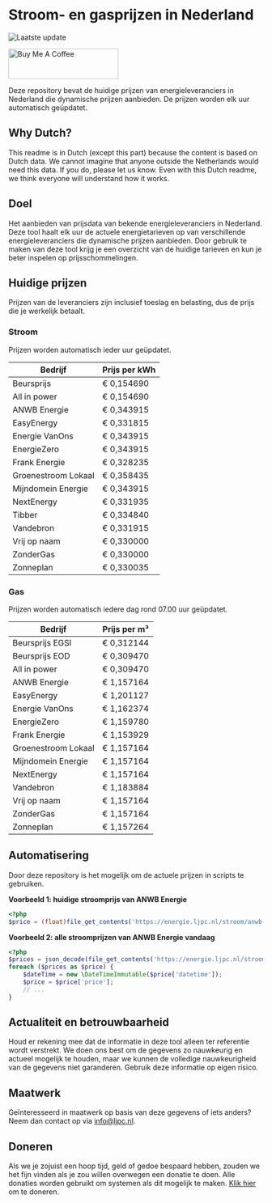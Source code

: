 # Stroom- en gasprijzen in Nederland

![Laatste update](https://img.shields.io/badge/laatste%20update-2025--08--13%2021%3A00%20CET-brightgreen)

<a href="https://www.buymeacoffee.com/Lars-" target="_blank"><img src="https://cdn.buymeacoffee.com/buttons/v2/default-orange.png" alt="Buy Me A Coffee" height="60" style="height: 60px !important;width: 217px !important;" ></a>

Deze repository bevat de huidige prijzen van energieleveranciers in Nederland die dynamische prijzen aanbieden. De prijzen worden elk uur automatisch geüpdatet.

## Why Dutch?

This readme is in Dutch (except this part) because the content is based on Dutch data. We cannot imagine that anyone outside the Netherlands would need this data. If you do, please let us know. Even with this Dutch readme, we think
everyone will understand how it works.

## Doel

Het aanbieden van prijsdata van bekende energieleveranciers in Nederland. Deze tool haalt elk uur de actuele energietarieven op van verschillende energieleveranciers die dynamische prijzen aanbieden. Door gebruik te maken van deze tool
krijg je een overzicht van de huidige tarieven en kun je beter inspelen op prijsschommelingen.

## Huidige prijzen

Prijzen van de leveranciers zijn inclusief toeslag en belasting, dus de prijs die je werkelijk betaalt.

### Stroom

Prijzen worden automatisch ieder uur geüpdatet.

 Bedrijf | Prijs per kWh 
---------|---------------
Beursprijs | € 0,154690
All in power | € 0,154690
ANWB Energie | € 0,343915
EasyEnergy | € 0,331815
Energie VanOns | € 0,343915
EnergieZero | € 0,343915
Frank Energie | € 0,328235
Groenestroom Lokaal | € 0,358435
Mijndomein Energie | € 0,343915
NextEnergy | € 0,331935
Tibber | € 0,334840
Vandebron | € 0,331915
Vrij op naam | € 0,330000
ZonderGas | € 0,330000
Zonneplan | € 0,330035


### Gas

Prijzen worden automatisch iedere dag rond 07.00 uur geüpdatet.

 Bedrijf | Prijs per m³ 
---------|--------------
Beursprijs EGSI | € 0,312144
Beursprijs EOD | € 0,309470
All in power | € 0,309470
ANWB Energie | € 1,157164
EasyEnergy | € 1,201127
Energie VanOns | € 1,162374
EnergieZero | € 1,159780
Frank Energie | € 1,153929
Groenestroom Lokaal | € 1,157164
Mijndomein Energie | € 1,157164
NextEnergy | € 1,157164
Vandebron | € 1,183884
Vrij op naam | € 1,157164
ZonderGas | € 1,157164
Zonneplan | € 1,157264


## Automatisering

Door deze repository is het mogelijk om de actuele prijzen in scripts te gebruiken.

**Voorbeeld 1: huidige stroomprijs van ANWB Energie**

```php
<?php
$price = (float)file_get_contents('https://energie.ljpc.nl/stroom/anwb-energie-nu.txt');

```

**Voorbeeld 2: alle stroomprijzen van ANWB Energie vandaag**

```php
<?php
$prices = json_decode(file_get_contents('https://energie.ljpc.nl/stroom/all-in-power-vandaag.json'),true);
foreach ($prices as $price) {
    $dateTime = new \DateTimeImmutable($price['datetime']);
    $price = $price['price'];
    // ...
}
```

## Actualiteit en betrouwbaarheid

Houd er rekening mee dat de informatie in deze tool alleen ter referentie wordt verstrekt. We doen ons best om de gegevens zo nauwkeurig en actueel mogelijk te houden, maar we kunnen de volledige nauwkeurigheid van de gegevens niet
garanderen. Gebruik deze informatie op eigen risico.

## Maatwerk

Geïnteresseerd in maatwerk op basis van deze gegevens of iets anders? Neem dan contact op
via [info@ljpc.nl](mailto:info@ljpc.nl?subject=Energie%20prijzen).

## Doneren

Als we je zojuist een hoop tijd, geld of gedoe bespaard hebben, zouden we het fijn vinden als je zou willen overwegen een
donatie te doen. Alle donaties worden gebruikt om systemen als dit mogelijk te
maken. [Klik hier](https://www.buymeacoffee.com/Lars-) om te doneren.

